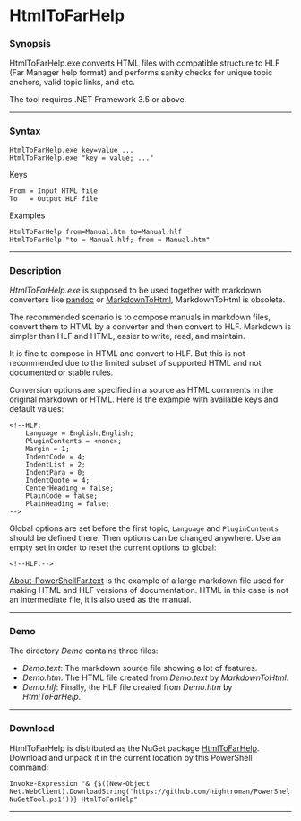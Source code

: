 
# HtmlToFarHelp

### Synopsis

HtmlToFarHelp.exe converts HTML files with compatible structure to HLF
(Far Manager help format) and performs sanity checks for unique topic
anchors, valid topic links, and etc.

The tool requires .NET Framework 3.5 or above.

---
### Syntax

    HtmlToFarHelp.exe key=value ...
    HtmlToFarHelp.exe "key = value; ..."

Keys

    From = Input HTML file
    To   = Output HLF file

Examples

    HtmlToFarHelp from=Manual.htm to=Manual.hlf
    HtmlToFarHelp "to = Manual.hlf; from = Manual.htm"

---
### Description

*HtmlToFarHelp.exe* is supposed to be used together with markdown converters
like [pandoc] or [MarkdownToHtml], MarkdownToHtml is obsolete.

The recommended scenario is to compose manuals in markdown files, convert them
to HTML by a converter and then convert to HLF. Markdown is simpler than HLF
and HTML, easier to write, read, and maintain.

It is fine to compose in HTML and convert to HLF. But this is not recommended
due to the limited subset of supported HTML and not documented or stable rules.

Conversion options are specified in a source as HTML comments in the original
markdown or HTML. Here is the example with available keys and default values:

    <!--HLF:
        Language = English,English;
        PluginContents = <none>;
        Margin = 1;
        IndentCode = 4;
        IndentList = 2;
        IndentPara = 0;
        IndentQuote = 4;
        CenterHeading = false;
        PlainCode = false;
        PlainHeading = false;
    -->

Global options are set before the first topic, `Language` and `PluginContents`
should be defined there. Then options can be changed anywhere. Use an empty set
in order to reset the current options to global:

    <!--HLF:-->

[About-PowerShellFar.text] is the example of a large markdown file used for
making HTML and HLF versions of documentation. HTML in this case is not an
intermediate file, it is also used as the manual.

---
### Demo

The directory *Demo* contains three files:

- *Demo.text*: The markdown source file showing a lot of features.
- *Demo.htm*: The HTML file created from *Demo.text* by *MarkdownToHtml*.
- *Demo.hlf*: Finally, the HLF file created from *Demo.htm* by *HtmlToFarHelp*.

---
### Download

HtmlToFarHelp is distributed as the NuGet package [HtmlToFarHelp](https://www.nuget.org/packages/HtmlToFarHelp).
Download and unpack it in the current location by this PowerShell command:

    Invoke-Expression "& {$((New-Object Net.WebClient).DownloadString('https://github.com/nightroman/PowerShelf/raw/master/Save-NuGetTool.ps1'))} HtmlToFarHelp"

---

[pandoc]: https://github.com/jgm/pandoc
[MarkdownToHtml]: https://www.nuget.org/packages/MarkdownToHtml
[About-PowerShellFar.text]: https://github.com/nightroman/FarNet/blob/master/PowerShellFar/About-PowerShellFar.text
